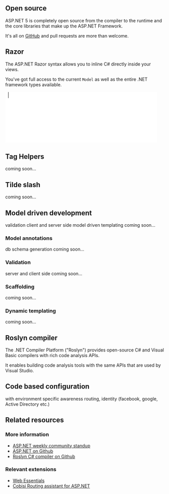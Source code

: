 ﻿<properties
	pageTitle="C# / ASP.NET"
	description="ASP.NET is a free, open source web framework for building great Web sites and Web applications using HTML, CSS and JavaScript."
	slug="aspnet"
    order="100"
	keywords="asp, aspnet, asp.net, roslyn, server-side, mvc, webforms, web forms, webpages, web pages"
/>

## Open source
ASP.NET 5 is completely open source from the compiler to the runtime and the
core libraries that make up the ASP.NET Framework.

It's all on [GitHub](https://github.com/aspnet/home/)
 and pull requests are more than welcome.

## Razor
The ASP.NET Razor syntax allows you to inline C# directly inside
your views. 

You've got full access to the current `Model` as well
as the entire .NET framework types available.

![ASP.NET Razor](_assets/html-razor.gif)

## Tag Helpers
coming soon...

## Tilde slash
coming soon...

## Model driven development
validation client and server side
model driven templating
coming soon...

### Model annotations
db schema generation
coming soon...

### Validation
server and client side
coming soon...

### Scaffolding
coming soon...

### Dynamic templating
coming soon...

## Roslyn compiler
The .NET Compiler Platform ("Roslyn") provides open-source C# and 
Visual Basic compilers with rich code analysis APIs. 

It enables building code analysis tools with the same APIs that are 
used by Visual Studio.

## Code based configuration
with environment specific awareness
routing, identity (facebook, google, Active Directory etc.)

<aside role="complementary">

## Related resources

<section>

### More information

- [ASP.NET weekly community standup](http://www.youtube.com/playlist?list=PL0M0zPgJ3HSftTAAHttA3JQU4vOjXFquF)
- [ASP.NET on Github](https://github.com/aspnet/home/)
- [Roslyn C# compiler on Github](https://github.com/dotnet/roslyn/)
</section>

<section>

### Relevant extensions

- [Web Essentials](https://visualstudiogallery.msdn.microsoft.com/ee6e6d8c-c837-41fb-886a-6b50ae2d06a2)
- [Cobisi Routing assistant for ASP.NET](https://visualstudiogallery.msdn.microsoft.com/f0589156-a8e6-47db-8bac-90f01ca6b8a3)
</section>

</aside>